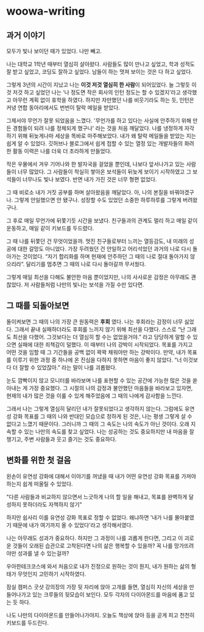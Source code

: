 # woowa-writing

## 과거 이야기

모두가 빛나 보이던 때가 있었다. 나만 빼고.

나는 대학교 1학년 때부터 열심히 살아왔다. 사람들도 많이 만나고 싶었고, 학과 성적도 잘 받고 싶었고, 코딩도 잘하고 싶었다. 남들이 하는 멋져 보이는 것은 다 하고 싶었다.

그렇게 3년의 시간이 지났고 나는 **이것 저것 열심히 한 사람**이 되어있었다. 늘 그렇듯 이것 저것 하고 싶었던 나는 ‘나 정도면 작은 회사의 인턴 정도는 할 수 있겠지’라고 생각했고 아무런 계획 없이 휴학을 하였다. 하지만 자만했던 나를 비웃기라도 하는 듯, 인턴은 커녕 연합 동아리에서도 번번이 탈락 메일을 받았다.

그제서야 무언가 잘못 되었음을 느꼈다. '무언가를 하고 있다는 사실에 안주하기 위해 만든 경험들이 되려 나를 정체되게 했구나' 라는 것을 처음 깨달았다. 나를 냉정하게 자각하기 위해 뒤늦게나마 세상을 똑바로 마주해보았다. 내가 왜 탈락 메일들을 받았는 지는 쉽게 알 수 있었다. 깃허브나 블로그에서 쉽게 접할 수 있는 열정 있는 개발자들의 화려한 활동 이력은 나를 더욱 더 초라하게 만들었다.

작은 우물에서 겨우 기어나와 한 발자국을 걸었을 뿐인데, 나보다 앞서나가고 있는 사람들이 너무 많았다. 그 사람들이 착실히 쌓아온 보석들이 뒤늦게 보이기 시작하였고 그 보석들이 너무나도 빛나 보였다. 반면 내가 가진 것은 너무 형편 없었다.

그 때 비로소 내가 거짓 공부를 하며 살아왔음을 깨달았다. 아, 나의 본질을 바꿔야겠구나. 그렇게 안일했으면 안 됐구나. 성장할 수도 있었던 소중한 하루하루를 그렇게 버려왔구나.

그 후로 매일 무언가에 뒤쫓기듯 시간을 보냈다. 친구들과의 관계도 멀리 하고 매일 같이 운동하고, 매일 같이 키보드를 두드렸다.

그 때 나를 뒤쫓던 건 무엇이었을까. 멋진 친구들로부터 느끼는 열등감도, 내 미래의 성공에 대한 갈망도 아니었다. 가장 두려웠던 건 안일하고 어리석었던 과거의 나로 다시 돌아가는 것이었다. “자기 합리화를 하며 현재에 안주하던 그 때의 나로 절대 돌아가지 않으리라”. 달리기를 멈추면 그 때의 나로 다시 돌아갈까 무서웠다.

그렇게 매일 최선을 다해도 불안한 마음 뿐이었지만, 나의 사사로운 감정은 아무래도 괜찮았다. 저 사람들처럼 나만의 빛나는 보석을 가질 수만 있다면.

## 그 때를 되돌아보면

돌이켜보면 그 때의 나의 가장 큰 원동력은 **후회** 였다. 나는 후회라는 감정이 너무 싫었다. 그래서 끝내 실패하더라도 후회를 느끼지 않기 위해 최선을 다했다. 스스로 “난 그래도 최선을 다했어. 그것보다는 더 열심히 할 수는 없었을거야.” 라고 당당하게 말할 수 있으면 실패에 대한 죄책감이 덜했다.
이 때부터 나의 강박이 시작되었다. 목표를 가지고 어떤 것을 임할 때 그 기간들을 공백 없이 꽉꽉 채워야만 하는 강박이다. 만약, 내가 목표를 이루기 위한 과정 중 하나에 온 진심을 다하지 못하면 마음이 좋지 않았다. “너 이것보다 더 잘할 수 있었잖아.” 라는 말이 나를 괴롭혔다.

눈도 깜빡이지 않고 모니터를 바라보며 나를 표현할 수 있는 공간에 가능한 많은 것을 쏟아내는 게 가장 중요했다. 그 시절의 나의 감정과 불안했던 마음들을 바라보고 있자면, 현재의 내가 많은 것을 이룰 수 있게 해주었음에 그 때의 나에게 감사함을 느낀다.

그래서 나는 그렇게 열심히 달리던 내가 잘못되었다고 생각하지 않는다. 그럼에도 유연성 강화 목표를 그 때의 나와 반대인 모습으로 정하게 된 것은, 나는 평생 그렇게 살 수 없다고 느꼈기 때문이다. 그러니까 그 때의 그 속도는 나의 속도가 아닌 것이다. 오래 지속할 수 있는 나만의 속도를 찾고 싶었다. 나는 성공하는 것도 중요하지만 내 마음을 잘 챙기고, 주변 사람들과 웃고 즐기는 것도 중요하다.

## 변화를 위한 첫 걸음

왼손이 유연성 강화에 대해서 이야기를 꺼냈을 때 내가 어떤 유연성 강화 목표를 가져야 하는지 쉽게 떠올릴 수 있었다. 

"다른 사람들과 비교하지 않으면서 느긋하게 나의 할 일을 해내고, 목표를 완벽하게 달성하지 못하더라도 자책하지 않기"

하지만 쉽사리 이를 유연성 강화 목표로 정할 수 없었다. 왜냐하면 '내가 나를 몰아붙였기 때문에 내가 여기까지 올 수 있었다'라고 생각해서였다.

나는 아무래도 성과가 중요하다. 하지만 그 과정이 나를 괴롭게 한다면, 그리고 이 괴로운 것들이 오래된 습관으로 고착된다면 나의 삶은 행복할 수 있을까? 꼭 나를 망가뜨려야만 성과를 낼 수 있는걸까?

우아한테크코스에 와서 처음으로 내가 진정으로 원하는 것이 뭔지, 내가 원하는 삶의 형태가 무엇인지 고민하기 시작하였다.

잠실 캠퍼스 굿샷 강의장의 가장 뒷 자리에 앉아 고개를 들면, 열심히 자신의 세상을 만들어나가고 있는 크루들의 뒷모습이 보인다. 모두 각자의 다이아몬드를 마음에 품고 있는 듯 하다.

나도 나만의 다이아몬드를 만들어나가야지. 오늘도 책상에 앉아 등을 곧게 피고 천천히 키보드를 두드린다.
